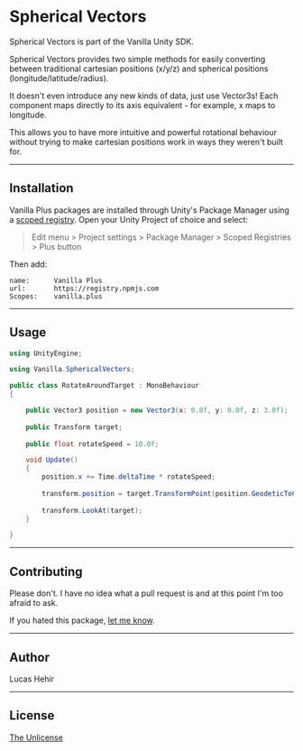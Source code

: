 # Spherical Vectors

Spherical Vectors is part of the Vanilla Unity SDK.

Spherical Vectors provides two simple methods for easily converting between traditional cartesian positions (x/y/z) and spherical positions (longitude/latitude/radius).

It doesn't even introduce any new kinds of data, just use Vector3s! Each component maps directly to its axis equivalent - for example, x maps to longitude.

This allows you to have more intuitive and powerful rotational behaviour without trying to make cartesian positions work in ways they weren't built for.

---

## Installation

Vanilla Plus packages are installed through Unity's Package Manager using a [scoped registry](https://docs.unity3d.com/Manual/upm-scoped.html). Open your Unity Project of choice and select:

> Edit menu > Project settings > Package Manager > Scoped Registries > Plus button

Then add:


	name:      Vanilla Plus
	url:       https://registry.npmjs.com
	Scopes:    vanilla.plus

---

## Usage

```csharp
using UnityEngine;

using Vanilla.SphericalVectors;

public class RotateAroundTarget : MonoBehaviour
{

	public Vector3 position = new Vector3(x: 0.0f, y: 0.0f, z: 3.0f);
	
	public Transform target;
	
	public float rotateSpeed = 10.0f;

	void Update() 
	{
		position.x += Time.deltaTime * rotateSpeed;
		
		transform.position = target.TransformPoint(position.GeodeticToCartesian());
		
		transform.LookAt(target);
	}

}
```

---

## Contributing
Please don't. I have no idea what a pull request is and at this point I'm too afraid to ask.

If you hated this package, [let me know](mailto:lucas@vanilla.plus).

---

## Author

Lucas Hehir

---

## License
[The Unlicense](https://unlicense.org/)